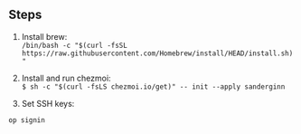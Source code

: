 ## Steps
1. Install brew:  
`/bin/bash -c "$(curl -fsSL https://raw.githubusercontent.com/Homebrew/install/HEAD/install.sh)"`

2. Install and run chezmoi:  
`$ sh -c "$(curl -fsLS chezmoi.io/get)" -- init --apply sanderginn`

3. Set SSH keys:  
```
op signin 
```
